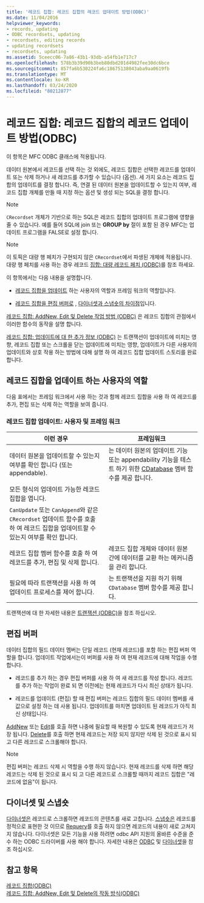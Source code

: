 ```yaml
---
title: '레코드 집합: 레코드 집합의 레코드 업데이트 방법(ODBC)'
ms.date: 11/04/2016
helpviewer_keywords:
- records, updating
- ODBC recordsets, updating
- recordsets, editing records
- updating recordsets
- recordsets, updating
ms.assetid: 5ceecc06-7a86-43b1-93db-a54fb1e717c7
ms.openlocfilehash: 578b3b39d90b3beb80dbd201d4982fee30dc6bce
ms.sourcegitcommit: 857fa6b530224fa6c18675138043aba9aa0619fb
ms.translationtype: MT
ms.contentlocale: ko-KR
ms.lasthandoff: 03/24/2020
ms.locfileid: "80212877"
---
```

# <a name="recordset-how-recordsets-update-records-odbc"></a>레코드 집합: 레코드 집합의 레코드 업데이트 방법(ODBC)

이 항목은 MFC ODBC 클래스에 적용됩니다.

데이터 원본에서 레코드를 선택 하는 것 외에도, 레코드 집합은 선택한 레코드를 업데이트 또는 삭제 하거나 새 레코드를 추가할 수 있습니다 (옵션). 세 가지 요소는 레코드 집합의 업데이트를 결정 합니다. 즉, 연결 된 데이터 원본을 업데이트할 수 있는지 여부, 레코드 집합 개체를 만들 때 지정 하는 옵션 및 생성 되는 SQL을 결정 합니다.

> [!NOTE]
>  `CRecordset` 개체가 기반으로 하는 SQL은 레코드 집합의 업데이트 프로그램에 영향을 줄 수 있습니다. 예를 들어 SQL에 join 또는 **GROUP by** 절이 포함 된 경우 MFC는 업데이트 프로그램을 FALSE로 설정 합니다.

> [!NOTE]
>  이 토픽은 대량 행 페치가 구현되지 않은 `CRecordset`에서 파생된 개체에 적용됩니다. 대량 행 페치를 사용 하는 경우 레코드 [집합: 대량 레코드 페치 (ODBC)](../../data/odbc/recordset-fetching-records-in-bulk-odbc.md)를 참조 하세요.

이 항목에서는 다음 내용을 설명합니다.

- [레코드 집합을 업데이트](#_core_your_role_in_recordset_updating) 하는 사용자의 역할과 프레임 워크의 역할입니다.

- [레코드 집합을 편집 버퍼로](#_core_the_edit_buffer) , [다이너셋과 스냅숏의 차이점](#_core_dynasets_and_snapshots)입니다.

[레코드 집합: AddNew, Edit 및 Delete 작업 방법 (ODBC)](../../data/odbc/recordset-how-addnew-edit-and-delete-work-odbc.md) 은 레코드 집합의 관점에서 이러한 함수의 동작을 설명 합니다.

[레코드 집합: 업데이트에 대 한 추가 정보 (ODBC)](../../data/odbc/recordset-more-about-updates-odbc.md) 는 트랜잭션이 업데이트에 미치는 영향, 레코드 집합 또는 스크롤을 닫는 업데이트에 미치는 영향, 업데이트가 다른 사용자의 업데이트와 상호 작용 하는 방법에 대해 설명 하 여 레코드 집합 업데이트 스토리를 완료 합니다.

##  <a name="your-role-in-recordset-updating"></a><a name="_core_your_role_in_recordset_updating"></a>레코드 집합을 업데이트 하는 사용자의 역할

다음 표에서는 프레임 워크에서 사용 하는 것과 함께 레코드 집합을 사용 하 여 레코드를 추가, 편집 또는 삭제 하는 역할을 보여 줍니다.

### <a name="recordset-updating-you-and-the-framework"></a>레코드 집합 업데이트: 사용자 및 프레임 워크

|이런 경우|프레임워크|
|---------|-------------------|
|데이터 원본을 업데이트할 수 있는지 여부를 확인 합니다 (또는 appendable).|는 데이터 원본의 업데이트 기능 또는 appendability 기능을 테스트 하기 위한 [CDatabase](../../mfc/reference/cdatabase-class.md) 멤버 함수를 제공 합니다.|
|모든 형식의 업데이트 가능한 레코드 집합을 엽니다.||
|`CanUpdate` 또는 `CanAppend`와 같은 `CRecordset` 업데이트 함수를 호출 하 여 레코드 집합을 업데이트할 수 있는지 여부를 확인 합니다.||
|레코드 집합 멤버 함수를 호출 하 여 레코드를 추가, 편집 및 삭제 합니다.|레코드 집합 개체와 데이터 원본 간에 데이터를 교환 하는 메커니즘을 관리 합니다.|
|필요에 따라 트랜잭션을 사용 하 여 업데이트 프로세스를 제어 합니다.|는 트랜잭션을 지원 하기 위해 `CDatabase` 멤버 함수를 제공 합니다.|

트랜잭션에 대 한 자세한 내용은 [트랜잭션 (ODBC)](../../data/odbc/transaction-odbc.md)을 참조 하십시오.

##  <a name="the-edit-buffer"></a><a name="_core_the_edit_buffer"></a>편집 버퍼

데이터 집합의 필드 데이터 멤버는 단일 레코드 (현재 레코드)를 포함 하는 편집 버퍼 역할을 합니다. 업데이트 작업에서는이 버퍼를 사용 하 여 현재 레코드에 대해 작업을 수행 합니다.

- 레코드를 추가 하는 경우 편집 버퍼를 사용 하 여 새 레코드를 작성 합니다. 레코드를 추가 하는 작업이 완료 되 면 이전에는 현재 레코드가 다시 최신 상태가 됩니다.

- 레코드를 업데이트 (편집) 할 때 편집 버퍼는 레코드 집합의 필드 데이터 멤버를 새 값으로 설정 하는 데 사용 됩니다. 업데이트를 마치면 업데이트 된 레코드가 아직 최신 상태입니다.

[AddNew](../../mfc/reference/crecordset-class.md#addnew) 또는 [Edit](../../mfc/reference/crecordset-class.md#edit)를 호출 하면 나중에 필요할 때 복원할 수 있도록 현재 레코드가 저장 됩니다. [Delete](../../mfc/reference/crecordset-class.md#delete)를 호출 하면 현재 레코드는 저장 되지 않지만 삭제 된 것으로 표시 되 고 다른 레코드로 스크롤해야 합니다.

> [!NOTE]
>  편집 버퍼는 레코드 삭제 시 역할을 수행 하지 않습니다. 현재 레코드를 삭제 하면 해당 레코드는 삭제 된 것으로 표시 되 고 다른 레코드로 스크롤할 때까지 레코드 집합은 "레코드에 없음"이 됩니다.

##  <a name="dynasets-and-snapshots"></a><a name="_core_dynasets_and_snapshots"></a>다이너셋 및 스냅숏

[다이너셋은](../../data/odbc/dynaset.md) 레코드로 스크롤하면 레코드의 콘텐츠를 새로 고칩니다. [스냅숏은](../../data/odbc/snapshot.md) 레코드를 정적으로 표현한 것 이므로 [Requery](../../mfc/reference/crecordset-class.md#requery)를 호출 하지 않으면 레코드의 내용이 새로 고쳐지지 않습니다. 다이너셋은 모든 기능을 사용 하려면 odbc API 지원의 올바른 수준을 준수 하는 ODBC 드라이버를 사용 해야 합니다. 자세한 내용은 [ODBC](../../data/odbc/odbc-basics.md) 및 [다이너셋](../../data/odbc/dynaset.md)을 참조 하십시오.

## <a name="see-also"></a>참고 항목

[레코드 집합(ODBC)](../../data/odbc/recordset-odbc.md)<br/>
[레코드 집합: AddNew, Edit 및 Delete의 작동 방식(ODBC)](../../data/odbc/recordset-how-addnew-edit-and-delete-work-odbc.md)

